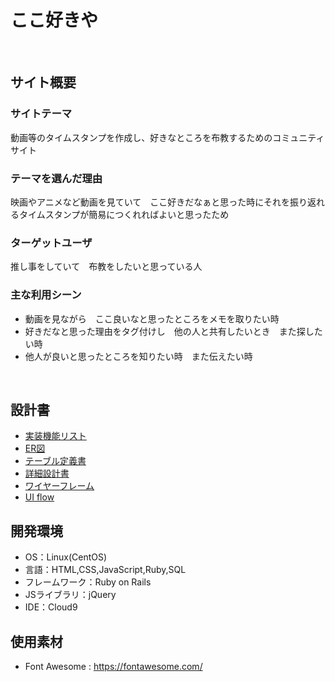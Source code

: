 # ここ好きや
​
## サイト概要
### サイトテーマ
動画等のタイムスタンプを作成し、好きなところを布教するためのコミュニティサイト
​
### テーマを選んだ理由
映画やアニメなど動画を見ていて　ここ好きだなぁと思った時にそれを振り返れるタイムスタンプが簡易につくれればよいと思ったため
​
### ターゲットユーザ
推し事をしていて　布教をしたいと思っている人
​
### 主な利用シーン
- 動画を見ながら　ここ良いなと思ったところをメモを取りたい時
- 好きだなと思った理由をタグ付けし　他の人と共有したいとき　また探したい時
- 他人が良いと思ったところを知りたい時　また伝えたい時

​
## 設計書

- [実装機能リスト](https://docs.google.com/spreadsheets/d/1jH769mSGkXbu5oEFgY1y7OwoDs1Dc_iVHP4gd-OWGY4/edit?usp=sharing)
- [ER図](https://drive.google.com/file/d/1i8ug2fwQNO3yWXbH_Eh1zol9T_GoqsqS/view?usp=sharing)
- [テーブル定義書](https://docs.google.com/spreadsheets/d/1xUwGIhsF7WuNfF_Ajt1N1zL6GnTI4d_1EoI6Cdn2p28/edit?usp=sharing)
- [詳細設計書](https://docs.google.com/spreadsheets/d/1IjrS8zhtQghJrDAjQImF7KxLQucliklyrAq7gWanjho/edit?usp=sharing)
- [ワイヤーフレーム](https://drive.google.com/file/d/173yMa0IXPRhBufLWGRYGAjshBU0o3h93/view?usp=sharing)
- [UI flow](https://drive.google.com/file/d/1fmij6FPPzpdJtjN1za-Ur924CbsHve3t/view?usp=sharing)
## 開発環境
- OS：Linux(CentOS)
- 言語：HTML,CSS,JavaScript,Ruby,SQL
- フレームワーク：Ruby on Rails
- JSライブラリ：jQuery
- IDE：Cloud9

## 使用素材
- Font Awesome : https://fontawesome.com/